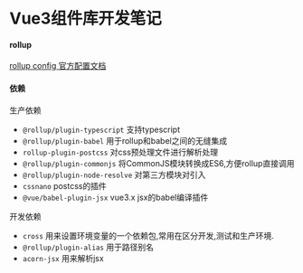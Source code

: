 # Vue3组件库开发笔记

#### rollup 
[rollup config 官方配置文档](https://www.rollupjs.com/guide/big-list-of-options)

#### 依赖  
生产依赖
* `@rollup/plugin-typescript` 支持typescript
* `@rollup/plugin-babel` 用于rollup和babel之间的无缝集成
* `rollup-plugin-postcss` 对css预处理文件进行解析处理
* `@rollup/plugin-commonjs` 将CommonJS模块转换成ES6,方便rollup直接调用
* `@rollup/plugin-node-resolve` 对第三方模块对引入
* `cssnano` postcss的插件
* `@vue/babel-plugin-jsx` vue3.x jsx的babel编译插件

开发依赖
* `cross` 用来设置环境变量的一个依赖包,常用在区分开发,测试和生产环境.
* `@rollup/plugin-alias` 用于路径别名
* `acorn-jsx` 用来解析jsx

